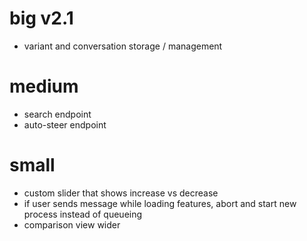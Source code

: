 # big v2.1
- variant and conversation storage / management

# medium
- search endpoint
- auto-steer endpoint

# small
- custom slider that shows increase vs decrease
- if user sends message while loading features, abort and start new process instead of queueing
- comparison view wider